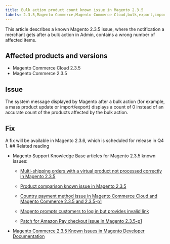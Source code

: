 ```yaml
---
title: Bulk action product count known issue in Magento 2.3.5
labels: 2.3.5,Magento Commerce,Magento Commerce Cloud,bulk,export,import,known issues,mass update,product
---
```


This article describes a known Magento 2.3.5 issue, where the notification a merchant gets after a bulk action in Admin, contains a wrong number of affected items. 

## Affected products and versions

* Magento Commerce Cloud 2.3.5
* Magento Commerce 2.3.5

##  Issue

The system message displayed by Magento after a bulk action (for example, a mass product update or import/export) displays a count of 0 instead of an accurate count of the products affected by the bulk action.

## Fix

A fix will be available in Magento 2.3.6, which is scheduled for release in Q4 1. ## Related reading

* Magento Support Knowledge Base articles for Magento 2.3.5 known issues: 
    
    * [Multi-shipping orders with a virtual product not processed correctly in Magento 2.3.5](https://support.magento.com/hc/en-us/articles/360044461831)
        
        
    * [Product comparison known issue in Magento 2.3.5](https://support.magento.com/hc/en-us/articles/360043970452)
    * [Country payment method issue in Magento Commerce Cloud and Magento Commerce 2.3.5 and 2.3.5-p1](https://support.magento.com/hc/en-us/articles/360043955991)
        
        
    * [Magento prompts customers to log in but provides invalid link](https://support.magento.com/hc/en-us/articles/360043857372)
        
        
    * [Patch for Amazon Pay checkout issue in Magento 2.3.5-p1](https://support.magento.com/hc/en-us/articles/360042646332)
        
        
    
    
    
* [Magento Commerce 2.3.5 Known Issues in Magento Developer Documentation](https://devdocs.magento.com/guides/v2.3/release-notes/release-notes-2-3-5-commerce.html#known-issues)